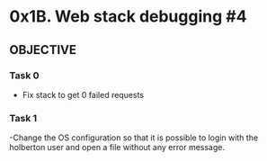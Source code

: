 # 0x1B. Web stack debugging #4

## OBJECTIVE
### Task 0
- Fix stack to get 0 failed requests

### Task 1
-Change the OS configuration so that it is possible to login with the holberton user and open a file without any error message.
